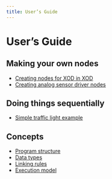 ```yaml
---
title: User’s Guide
---
```


User’s Guide
============

## Making your own nodes

* [Creating nodes for XOD in XOD](./nodes-for-xod-in-xod/)
* [Creating analog sensor driver nodes](./analog-sensor-node/)

## Doing things sequentially

* [Simple traffic light example](./simple-traffic-light/)

## Concepts

* [Program structure](./program-structure/)
* [Data types](./data-types/)
* [Linking rules](./linking-rules/)
* [Execution model](./execution-model/)
